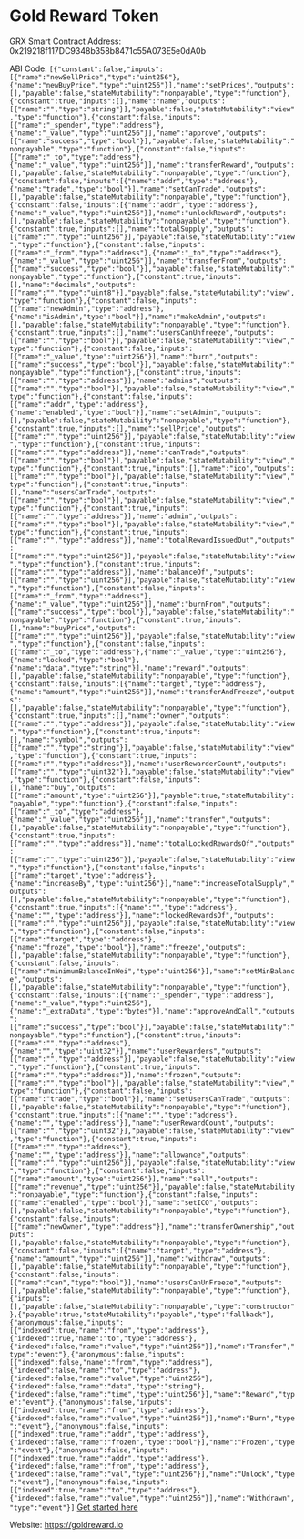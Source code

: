 # Gold Reward Token

GRX Smart Contract Address: 0x219218f117DC9348b358b8471c55A073E5e0dA0b

ABI Code: `[{"constant":false,"inputs":[{"name":"newSellPrice","type":"uint256"},{"name":"newBuyPrice","type":"uint256"}],"name":"setPrices","outputs":[],"payable":false,"stateMutability":"nonpayable","type":"function"},{"constant":true,"inputs":[],"name":"name","outputs":[{"name":"","type":"string"}],"payable":false,"stateMutability":"view","type":"function"},{"constant":false,"inputs":[{"name":"_spender","type":"address"},{"name":"_value","type":"uint256"}],"name":"approve","outputs":[{"name":"success","type":"bool"}],"payable":false,"stateMutability":"nonpayable","type":"function"},{"constant":false,"inputs":[{"name":"_to","type":"address"},{"name":"_value","type":"uint256"}],"name":"transferReward","outputs":[],"payable":false,"stateMutability":"nonpayable","type":"function"},{"constant":false,"inputs":[{"name":"addr","type":"address"},{"name":"trade","type":"bool"}],"name":"setCanTrade","outputs":[],"payable":false,"stateMutability":"nonpayable","type":"function"},{"constant":false,"inputs":[{"name":"addr","type":"address"},{"name":"_value","type":"uint256"}],"name":"unlockReward","outputs":[],"payable":false,"stateMutability":"nonpayable","type":"function"},{"constant":true,"inputs":[],"name":"totalSupply","outputs":[{"name":"","type":"uint256"}],"payable":false,"stateMutability":"view","type":"function"},{"constant":false,"inputs":[{"name":"_from","type":"address"},{"name":"_to","type":"address"},{"name":"_value","type":"uint256"}],"name":"transferFrom","outputs":[{"name":"success","type":"bool"}],"payable":false,"stateMutability":"nonpayable","type":"function"},{"constant":true,"inputs":[],"name":"decimals","outputs":[{"name":"","type":"uint8"}],"payable":false,"stateMutability":"view","type":"function"},{"constant":false,"inputs":[{"name":"newAdmin","type":"address"},{"name":"isAdmin","type":"bool"}],"name":"makeAdmin","outputs":[],"payable":false,"stateMutability":"nonpayable","type":"function"},{"constant":true,"inputs":[],"name":"usersCanUnfreeze","outputs":[{"name":"","type":"bool"}],"payable":false,"stateMutability":"view","type":"function"},{"constant":false,"inputs":[{"name":"_value","type":"uint256"}],"name":"burn","outputs":[{"name":"success","type":"bool"}],"payable":false,"stateMutability":"nonpayable","type":"function"},{"constant":true,"inputs":[{"name":"","type":"address"}],"name":"admins","outputs":[{"name":"","type":"bool"}],"payable":false,"stateMutability":"view","type":"function"},{"constant":false,"inputs":[{"name":"addr","type":"address"},{"name":"enabled","type":"bool"}],"name":"setAdmin","outputs":[],"payable":false,"stateMutability":"nonpayable","type":"function"},{"constant":true,"inputs":[],"name":"sellPrice","outputs":[{"name":"","type":"uint256"}],"payable":false,"stateMutability":"view","type":"function"},{"constant":true,"inputs":[{"name":"","type":"address"}],"name":"canTrade","outputs":[{"name":"","type":"bool"}],"payable":false,"stateMutability":"view","type":"function"},{"constant":true,"inputs":[],"name":"ico","outputs":[{"name":"","type":"bool"}],"payable":false,"stateMutability":"view","type":"function"},{"constant":true,"inputs":[],"name":"usersCanTrade","outputs":[{"name":"","type":"bool"}],"payable":false,"stateMutability":"view","type":"function"},{"constant":true,"inputs":[{"name":"","type":"address"}],"name":"admin","outputs":[{"name":"","type":"bool"}],"payable":false,"stateMutability":"view","type":"function"},{"constant":true,"inputs":[{"name":"","type":"address"}],"name":"totalRewardIssuedOut","outputs":[{"name":"","type":"uint256"}],"payable":false,"stateMutability":"view","type":"function"},{"constant":true,"inputs":[{"name":"","type":"address"}],"name":"balanceOf","outputs":[{"name":"","type":"uint256"}],"payable":false,"stateMutability":"view","type":"function"},{"constant":false,"inputs":[{"name":"_from","type":"address"},{"name":"_value","type":"uint256"}],"name":"burnFrom","outputs":[{"name":"success","type":"bool"}],"payable":false,"stateMutability":"nonpayable","type":"function"},{"constant":true,"inputs":[],"name":"buyPrice","outputs":[{"name":"","type":"uint256"}],"payable":false,"stateMutability":"view","type":"function"},{"constant":false,"inputs":[{"name":"_to","type":"address"},{"name":"_value","type":"uint256"},{"name":"locked","type":"bool"},{"name":"data","type":"string"}],"name":"reward","outputs":[],"payable":false,"stateMutability":"nonpayable","type":"function"},{"constant":false,"inputs":[{"name":"target","type":"address"},{"name":"amount","type":"uint256"}],"name":"transferAndFreeze","outputs":[],"payable":false,"stateMutability":"nonpayable","type":"function"},{"constant":true,"inputs":[],"name":"owner","outputs":[{"name":"","type":"address"}],"payable":false,"stateMutability":"view","type":"function"},{"constant":true,"inputs":[],"name":"symbol","outputs":[{"name":"","type":"string"}],"payable":false,"stateMutability":"view","type":"function"},{"constant":true,"inputs":[{"name":"","type":"address"}],"name":"userRewarderCount","outputs":[{"name":"","type":"uint32"}],"payable":false,"stateMutability":"view","type":"function"},{"constant":false,"inputs":[],"name":"buy","outputs":[{"name":"amount","type":"uint256"}],"payable":true,"stateMutability":"payable","type":"function"},{"constant":false,"inputs":[{"name":"_to","type":"address"},{"name":"_value","type":"uint256"}],"name":"transfer","outputs":[],"payable":false,"stateMutability":"nonpayable","type":"function"},{"constant":true,"inputs":[{"name":"","type":"address"}],"name":"totalLockedRewardsOf","outputs":[{"name":"","type":"uint256"}],"payable":false,"stateMutability":"view","type":"function"},{"constant":false,"inputs":[{"name":"target","type":"address"},{"name":"increaseBy","type":"uint256"}],"name":"increaseTotalSupply","outputs":[],"payable":false,"stateMutability":"nonpayable","type":"function"},{"constant":true,"inputs":[{"name":"","type":"address"},{"name":"","type":"address"}],"name":"lockedRewardsOf","outputs":[{"name":"","type":"uint256"}],"payable":false,"stateMutability":"view","type":"function"},{"constant":false,"inputs":[{"name":"target","type":"address"},{"name":"froze","type":"bool"}],"name":"freeze","outputs":[],"payable":false,"stateMutability":"nonpayable","type":"function"},{"constant":false,"inputs":[{"name":"minimumBalanceInWei","type":"uint256"}],"name":"setMinBalance","outputs":[],"payable":false,"stateMutability":"nonpayable","type":"function"},{"constant":false,"inputs":[{"name":"_spender","type":"address"},{"name":"_value","type":"uint256"},{"name":"_extraData","type":"bytes"}],"name":"approveAndCall","outputs":[{"name":"success","type":"bool"}],"payable":false,"stateMutability":"nonpayable","type":"function"},{"constant":true,"inputs":[{"name":"","type":"address"},{"name":"","type":"uint32"}],"name":"userRewarders","outputs":[{"name":"","type":"address"}],"payable":false,"stateMutability":"view","type":"function"},{"constant":true,"inputs":[{"name":"","type":"address"}],"name":"frozen","outputs":[{"name":"","type":"bool"}],"payable":false,"stateMutability":"view","type":"function"},{"constant":false,"inputs":[{"name":"trade","type":"bool"}],"name":"setUsersCanTrade","outputs":[],"payable":false,"stateMutability":"nonpayable","type":"function"},{"constant":true,"inputs":[{"name":"","type":"address"},{"name":"","type":"address"}],"name":"userRewardCount","outputs":[{"name":"","type":"uint32"}],"payable":false,"stateMutability":"view","type":"function"},{"constant":true,"inputs":[{"name":"","type":"address"},{"name":"","type":"address"}],"name":"allowance","outputs":[{"name":"","type":"uint256"}],"payable":false,"stateMutability":"view","type":"function"},{"constant":false,"inputs":[{"name":"amount","type":"uint256"}],"name":"sell","outputs":[{"name":"revenue","type":"uint256"}],"payable":false,"stateMutability":"nonpayable","type":"function"},{"constant":false,"inputs":[{"name":"enabled","type":"bool"}],"name":"setICO","outputs":[],"payable":false,"stateMutability":"nonpayable","type":"function"},{"constant":false,"inputs":[{"name":"newOwner","type":"address"}],"name":"transferOwnership","outputs":[],"payable":false,"stateMutability":"nonpayable","type":"function"},{"constant":false,"inputs":[{"name":"target","type":"address"},{"name":"amount","type":"uint256"}],"name":"withdraw","outputs":[],"payable":false,"stateMutability":"nonpayable","type":"function"},{"constant":false,"inputs":[{"name":"can","type":"bool"}],"name":"usersCanUnFreeze","outputs":[],"payable":false,"stateMutability":"nonpayable","type":"function"},{"inputs":[],"payable":false,"stateMutability":"nonpayable","type":"constructor"},{"payable":true,"stateMutability":"payable","type":"fallback"},{"anonymous":false,"inputs":[{"indexed":true,"name":"from","type":"address"},{"indexed":true,"name":"to","type":"address"},{"indexed":false,"name":"value","type":"uint256"}],"name":"Transfer","type":"event"},{"anonymous":false,"inputs":[{"indexed":false,"name":"from","type":"address"},{"indexed":false,"name":"to","type":"address"},{"indexed":false,"name":"value","type":"uint256"},{"indexed":false,"name":"data","type":"string"},{"indexed":false,"name":"time","type":"uint256"}],"name":"Reward","type":"event"},{"anonymous":false,"inputs":[{"indexed":true,"name":"from","type":"address"},{"indexed":false,"name":"value","type":"uint256"}],"name":"Burn","type":"event"},{"anonymous":false,"inputs":[{"indexed":true,"name":"addr","type":"address"},{"indexed":false,"name":"frozen","type":"bool"}],"name":"Frozen","type":"event"},{"anonymous":false,"inputs":[{"indexed":true,"name":"addr","type":"address"},{"indexed":false,"name":"from","type":"address"},{"indexed":false,"name":"val","type":"uint256"}],"name":"Unlock","type":"event"},{"anonymous":false,"inputs":[{"indexed":true,"name":"to","type":"address"},{"indexed":false,"name":"value","type":"uint256"}],"name":"Withdrawn","type":"event"}]`
[Get started here](https://github.com/goldreward/grx-token/wiki/Getting-Started-With-GRX)

Website: https://goldreward.io
